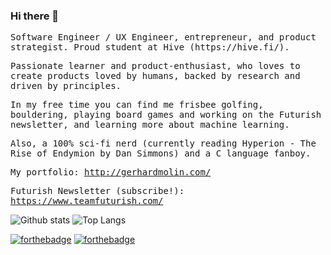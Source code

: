 ### Hi there 👋
<samp>
<p>
Software Engineer / UX Engineer, entrepreneur, and product strategist. Proud student at Hive (https://hive.fi/).

Passionate learner and product-enthusiast, who loves to create products loved by humans, backed by research and driven by principles.

In my free time you can find me frisbee golfing, bouldering, playing board games and working on the Futurish newsletter, and learning more about machine learning.

Also, a 100% sci-fi nerd (currently reading Hyperion - The Rise of Endymion by Dan Simmons) and a C language fanboy.

My portfolio: http://gerhardmolin.com/

Futurish Newsletter (subscribe!): https://www.teamfuturish.com/

</p>
</samp>

![Github stats](https://github-readme-stats.vercel.app/api?username=avocadohooman&show_icons=true&theme=radical&hide=stars&include_all_commits=true)
![Top Langs](https://github-readme-stats.vercel.app/api/top-langs/?username=avocadohooman)

[![forthebadge](https://img.shields.io/badge/instagram-follow%20me-%23E4405F.svg?&style=flat&logo=instagram)](https://www.instagram.com/avocadohooman/)
[![forthebadge](https://img.shields.io/badge/linkedin-follow%20me-%230077B5.svg?&style=flat&logo=linkedin)](https://www.linkedin.com/in/avocadohooman/)
